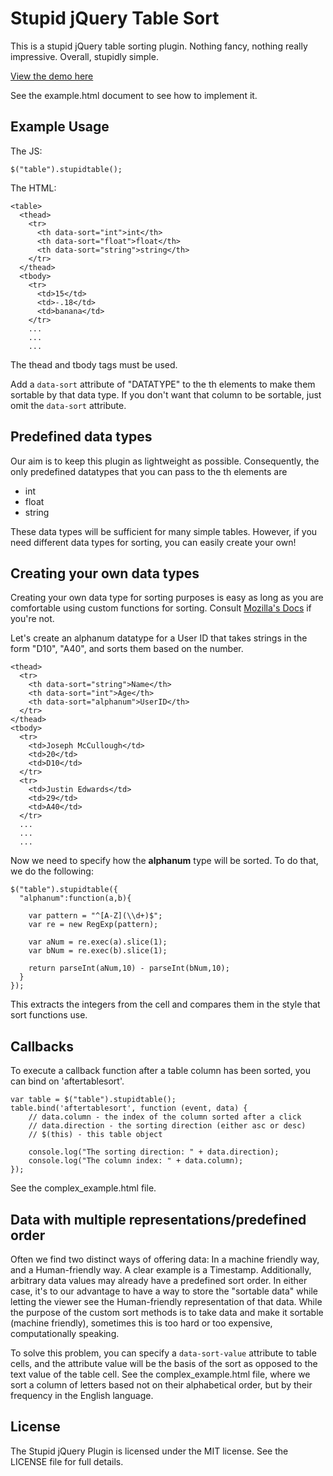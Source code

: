 Stupid jQuery Table Sort
========================

This is a stupid jQuery table sorting plugin. Nothing fancy, nothing really
impressive. Overall, stupidly simple.

[View the demo here][0]

See the example.html document to see how to implement it.


Example Usage
-------------

The JS:

    $("table").stupidtable();

The HTML:

    <table>
      <thead>
        <tr>
          <th data-sort="int">int</th>
          <th data-sort="float">float</th>
          <th data-sort="string">string</th>
        </tr>
      </thead>
      <tbody>
        <tr>
          <td>15</td>
          <td>-.18</td>
          <td>banana</td>
        </tr>
        ...
        ...
        ...

The thead and tbody tags must be used.

Add a `data-sort` attribute of "DATATYPE" to the th elements to make them sortable
by that data type. If you don't want that column to be sortable, just omit the
`data-sort` attribute.


Predefined data types
---------------------

Our aim is to keep this plugin as lightweight as possible. Consequently, the
only predefined datatypes that you can pass to the th elements are

* int
* float
* string

These data types will be sufficient for many simple tables. However, if you need
different data types for sorting, you can easily create your own!


Creating your own data types
----------------------------

Creating your own data type  for sorting purposes is easy as long as you are
comfortable using custom functions for sorting. Consult [Mozilla's Docs][1]
if you're not.

Let's create an alphanum datatype for a User ID that takes strings in the
form "D10", "A40", and sorts them based on the number.

    <thead>
      <tr>
        <th data-sort="string">Name</th>
        <th data-sort="int">Age</th>
        <th data-sort="alphanum">UserID</th>
      </tr>
    </thead>
    <tbody>
      <tr>
        <td>Joseph McCullough</td>
        <td>20</td>
        <td>D10</td>
      </tr>
      <tr>
        <td>Justin Edwards</td>
        <td>29</td>
        <td>A40</td>
      </tr>
      ...
      ...
      ...

Now we need to specify how the **alphanum** type will be sorted. To do that,
we do the following:

    $("table").stupidtable({
      "alphanum":function(a,b){

        var pattern = "^[A-Z](\\d+)$";
        var re = new RegExp(pattern);

        var aNum = re.exec(a).slice(1);
        var bNum = re.exec(b).slice(1);

        return parseInt(aNum,10) - parseInt(bNum,10);
      }
    });

This extracts the integers from the cell and compares them in the style
that sort functions use.

Callbacks
---------

To execute a callback function after a table column has been sorted, you can
bind on 'aftertablesort'.

    var table = $("table").stupidtable();
    table.bind('aftertablesort', function (event, data) {
        // data.column - the index of the column sorted after a click
        // data.direction - the sorting direction (either asc or desc)
        // $(this) - this table object

        console.log("The sorting direction: " + data.direction);
        console.log("The column index: " + data.column);
    });

See the complex_example.html file.


Data with multiple representations/predefined order
---------------------------------------------------

Often we find two distinct ways of offering data: In a machine friendly way,
and a Human-friendly way. A clear example is a Timestamp. Additionally,
arbitrary data values may already have a predefined sort order. In either case,
it's to our advantage to have a way to store the "sortable data" while letting
the viewer see the Human-friendly representation of that data. While the
purpose of the custom sort methods is to take data and make it sortable
(machine friendly), sometimes this is too hard or too expensive, computationally
speaking.

To solve this problem, you can specify a `data-sort-value` attribute to
table cells, and the attribute value will be the basis of the sort as opposed
to the text value of the table cell. See the complex_example.html file, where
we sort a column of letters based not on their alphabetical order, but by their
frequency in the English language. 

License
-------

The Stupid jQuery Plugin is licensed under the MIT license. See the LICENSE
file for full details.



[0]: http://joequery.github.com/Stupid-Table-Plugin/
[1]: https://developer.mozilla.org/en/JavaScript/Reference/Global_Objects/Array/sort
